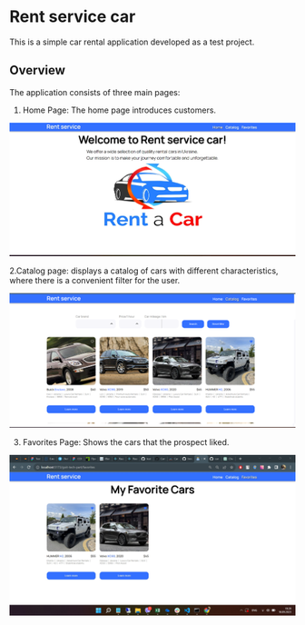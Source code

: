 # Rent service car

This is a simple car rental application developed as a test project.

## Overview

The application consists of three main pages:

1. Home Page: The home page introduces customers.

![Home Page](/src/assets/HomePage.jpg)

2.Catalog page: displays a catalog of cars with different characteristics, where there is a convenient filter for the user.

![Catalog Page](/src/assets/CatalogPage.png)

3. Favorites Page: Shows the cars that the prospect liked.

![Favorites Page](/src/assets/FavoritesPage.jpg)
